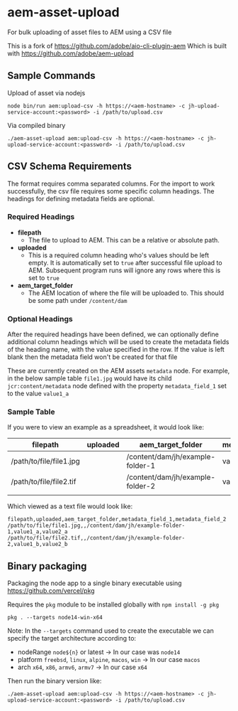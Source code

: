 # aem-asset-upload
For bulk uploading of asset files to AEM using a CSV file

This is a fork of https://github.com/adobe/aio-cli-plugin-aem
Which is built with https://github.com/adobe/aem-upload

## Sample Commands
Upload of asset via nodejs
```
node bin/run aem:upload-csv -h https://<aem-hostname> -c jh-upload-service-account:<password> -i /path/to/upload.csv
```
Via compiled binary
```
./aem-asset-upload aem:upload-csv -h https://<aem-hostname> -c jh-upload-service-account:<password> -i /path/to/upload.csv
```

## CSV Schema Requirements
The format requires comma separated columns.
For the import to work successfully, the csv file requires some specific column headings. The headings for defining metadata fields are optional.

### Required Headings
- **filepath**
    - The file to upload to AEM. This can be a relative or absolute path.
- **uploaded**
    - This is a required column heading who's values should be left empty. It is automatically set to `true` after successful file upload to AEM. Subsequent program runs will ignore any rows where this is set to `true`
- **aem_target_folder**
    - The AEM location of where the file will be uploaded to. This should be some path under `/content/dam`
    
### Optional Headings
After the required headings have been defined, we can optionally define additional column headings which will be used to create the metadata fields of the heading name, with the value specified in the row. 
If the value is left blank then the metadata field won't be created for that file

These are currently created on the AEM assets `metadata` node.
For example, in the below sample table `file1.jpg` would have its child `jcr:content/metadata` node defined with the property `metadata_field_1` set to the value `value1_a`

### Sample Table
If you were to view an example as a spreadsheet, it would look like:

| filepath                | uploaded | aem_target_folder                | metadata_field_1 | metadata_field_2 |
|-------------------------|----------|----------------------------------|------------------|------------------|
| /path/to/file/file1.jpg |          | /content/dam/jh/example-folder-1 | value1_a         | value2_a         |
| /path/to/file/file2.tif |          | /content/dam/jh/example-folder-2 | value1_b         | value2_b         |
|                         |          |                                  |                  |                  |

Which viewed as a text file would look like:
```
filepath,uploaded,aem_target_folder,metadata_field_1,metadata_field_2
/path/to/file/file1.jpg,,/content/dam/jh/example-folder-1,value1_a,value2_a
/path/to/file/file2.tif,,/content/dam/jh/example-folder-2,value1_b,value2_b
```

## Binary packaging
Packaging the node app to a single binary executable using https://github.com/vercel/pkg

Requires the `pkg` module to be installed globally with `npm install -g pkg`
```
pkg . --targets node14-win-x64
```
Note: In the `--targets` command used to create the executable we can specify the target architecture according to:
- nodeRange `node${n}` or latest → In our case was `node14`
- platform `freebsd`, `linux`, `alpine`, `macos`, `win` → In our case `macos`
- arch `x64`, `x86`, `armv6`, `armv7` → In our case `x64`

Then run the binary version like:
```
./aem-asset-upload aem:upload-csv -h https://<aem-hostname> -c jh-upload-service-account:<password> -i /path/to/upload.csv
```